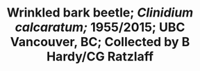 ---
title: >
 Wrinkled bark beetle; <em>Clinidium calcaratum;</em> 1955/2015; UBC Vancouver, BC; Collected by B Hardy/CG Ratzlaff
# description: Species occurrence data for the United States and U.S. Territories.
background: /assets/images/treasure-67.jpg
categories: ["Entomology"]
imageLicense: |
  [*](http://creativecommons.org/licenses/by-nc-nd/4.0)
composition:
  - type: postHeader
  - type: pageMarkdown
---